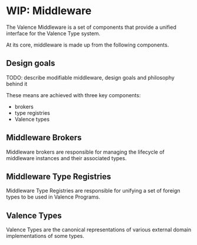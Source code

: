 # WIP: Middleware

The Valence Middleware is a set of components that provide a unified interface for the Valence Type system.

At its core, middleware is made up from the following components.

## Design goals

TODO: describe modifiable middleware, design goals and philosophy behind it

These means are achieved with three key components:

- brokers
- type registries
- Valence types

## Middleware Brokers

Middleware brokers are responsible for managing the lifecycle of middleware instances and their associated types.

## Middleware Type Registries

Middleware Type Registries are responsible for unifying a set of foreign types to be used in Valence Programs.

## Valence Types

Valence Types are the canonical representations of various external domain implementations of some types.
